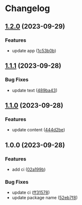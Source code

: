 # Changelog

## [1.2.0](https://github.com/EzioPearce/github-actions-builder/compare/v1.1.1...v1.2.0) (2023-09-29)


### Features

* update app ([1c53b0b](https://github.com/EzioPearce/github-actions-builder/commit/1c53b0b84837ff41eba1b010f2d997dc350158bf))

## [1.1.1](https://github.com/EzioPearce/github-actions-builder/compare/v1.1.0...v1.1.1) (2023-09-28)


### Bug Fixes

* update text ([489ba43](https://github.com/EzioPearce/github-actions-builder/commit/489ba43bfe00475351434c437a49c40185367368))

## [1.1.0](https://github.com/EzioPearce/github-actions-builder/compare/v1.0.0...v1.1.0) (2023-09-28)


### Features

* update content ([444d2be](https://github.com/EzioPearce/github-actions-builder/commit/444d2be3dca433a37310bf98224fd2daf215c9ef))

## 1.0.0 (2023-09-28)


### Features

* add ci ([02a199b](https://github.com/EzioPearce/github-actions-builder/commit/02a199b880a8d9ce7d26916b39ede803898aec42))


### Bug Fixes

* update ci ([ff31578](https://github.com/EzioPearce/github-actions-builder/commit/ff31578e3b7c0f056bc4240c36457acf45c8a2a9))
* update package name ([52eb7f8](https://github.com/EzioPearce/github-actions-builder/commit/52eb7f81ec411b1f1596a571ee0f698ca20c3a12))
